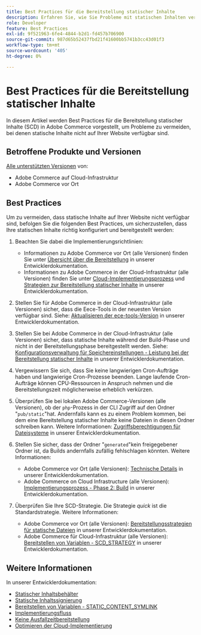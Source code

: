 ```yaml
---
title: Best Practices für die Bereitstellung statischer Inhalte
description: Erfahren Sie, wie Sie Probleme mit statischen Inhalten vermeiden können, die nicht in Ihrer Adobe Commerce-Storefront angezeigt werden.
role: Developer
feature: Best Practices
exl-id: 9f521963-6fe4-4844-b2d1-fd457b706900
source-git-commit: 987d65b52437fbd21f41600bb5741b3cc43d01f3
workflow-type: tm+mt
source-wordcount: '405'
ht-degree: 0%

---
```


# Best Practices für die Bereitstellung statischer Inhalte

In diesem Artikel werden Best Practices für die Bereitstellung statischer Inhalte (SCD) in Adobe Commerce vorgestellt, um Probleme zu vermeiden, bei denen statische Inhalte nicht auf Ihrer Website verfügbar sind.

## Betroffene Produkte und Versionen

[Alle unterstützten Versionen](../../../release/versions.md) von:

* Adobe Commerce auf Cloud-Infrastruktur
* Adobe Commerce vor Ort

## Best Practices

Um zu vermeiden, dass statische Inhalte auf Ihrer Website nicht verfügbar sind, befolgen Sie die folgenden Best Practices, um sicherzustellen, dass Ihre statischen Inhalte richtig konfiguriert und bereitgestellt werden:

1. Beachten Sie dabei die Implementierungsrichtlinien:
   * Informationen zu Adobe Commerce vor Ort (alle Versionen) finden Sie unter [Übersicht über die Bereitstellung](../../../configuration/deployment/overview.md) in unserer Entwicklerdokumentation.
   * Informationen zu Adobe Commerce in der Cloud-Infrastruktur (alle Versionen) finden Sie unter [Cloud-Implementierungsprozess](https://experienceleague.adobe.com/en/docs/commerce-cloud-service/user-guide/develop/deploy/process) und [Strategien zur Bereitstellung statischer Inhalte](https://experienceleague.adobe.com/en/docs/commerce-cloud-service/user-guide/develop/deploy/static-content) in unserer Entwicklerdokumentation.

1. Stellen Sie für Adobe Commerce in der Cloud-Infrastruktur (alle Versionen) sicher, dass die Eece-Tools in der neuesten Version verfügbar sind. Siehe: [Aktualisieren der ece-tools-Version](https://experienceleague.adobe.com/en/docs/commerce-cloud-service/user-guide/release-notes/ece-tools-package) in unserer Entwicklerdokumentation.
1. Stellen Sie bei Adobe Commerce in der Cloud-Infrastruktur (alle Versionen) sicher, dass statische Inhalte während der Build-Phase und nicht in der Bereitstellungsphase bereitgestellt werden. Siehe: [Konfigurationsverwaltung für Speichereinstellungen - Leistung bei der Bereitstellung statischer Inhalte](https://experienceleague.adobe.com/en/docs/commerce-cloud-service/user-guide/configure-store/store-settings#cloud-confman-scd-over) in unserer Entwicklerdokumentation.
1. Vergewissern Sie sich, dass Sie keine langwierigen Cron-Aufträge haben und langwierige Cron-Prozesse beenden. Lange laufende Cron-Aufträge können CPU-Ressourcen in Anspruch nehmen und die Bereitstellungszeit möglicherweise erheblich verkürzen.
1. Überprüfen Sie bei lokalen Adobe Commerce-Versionen (alle Versionen), ob der `php`-Prozess in der CLI Zugriff auf den Ordner &quot;`pub/static`&quot;hat. Andernfalls kann es zu einem Problem kommen, bei dem eine Bereitstellung statischer Inhalte keine Dateien in diesen Ordner schreiben kann. Weitere Informationen: [Zugriffsberechtigungen für Dateisysteme](https://experienceleague.adobe.com/docs/commerce-operations/configuration-guide/deployment/file-system-permissions.html) in unserer Entwicklerdokumentation.
1. Stellen Sie sicher, dass der Ordner &quot;`generated`&quot;kein freigegebener Ordner ist, da Builds andernfalls zufällig fehlschlagen könnten. Weitere Informationen:
   * Adobe Commerce vor Ort (alle Versionen): [Technische Details](https://experienceleague.adobe.com/docs/commerce-operations/configuration-guide/deployment/technical-details.html) in unserer Entwicklerdokumentation.
   * Adobe Commerce on Cloud Infrastructure (alle Versionen): [Implementierungsprozess - Phase 2: Build](https://experienceleague.adobe.com/en/docs/commerce-cloud-service/user-guide/develop/deploy/best-practices#cloud-deploy-over-phases-build) in unserer Entwicklerdokumentation.

1. Überprüfen Sie Ihre SCD-Strategie. Die Strategie *quick* ist die Standardstrategie. Weitere Informationen:
   * Adobe Commerce vor Ort (alle Versionen): [Bereitstellungsstrategien für statische Dateien](https://experienceleague.adobe.com/docs/commerce-operations/configuration-guide/cli/static-view/static-view-file-strategy.html) in unserer Entwicklerdokumentation.
   * Adobe Commerce für Cloud-Infrastruktur (alle Versionen): [Bereitstellen von Variablen - SCD\_STRATEGY](https://experienceleague.adobe.com/en/docs/commerce-cloud-service/user-guide/configure/env/stage/variables-deploy#scd_strategy) in unserer Entwicklerdokumentation.

## Weitere Informationen

In unserer Entwicklerdokumentation:

* [Statischer Inhaltsbehälter](https://developer.adobe.com/commerce/admin-developer/pattern-library/containers/static-content/)
* [Statische Inhaltssignierung](https://experienceleague.adobe.com/docs/commerce-operations/configuration-guide/cache/static-content-signing.html)
* [Bereitstellen von Variablen - STATIC\_CONTENT\_SYMLINK](https://experienceleague.adobe.com/en/docs/commerce-cloud-service/user-guide/configure/env/stage/variables-deploy#static_content_symlink)
* [Implementierungsfluss](../../../performance/deployment-flow.md)
* [Keine Ausfallzeitbereitstellung](https://experienceleague.adobe.com/en/docs/commerce-cloud-service/user-guide/develop/deploy/reduce-downtime)
* [Optimieren der Cloud-Implementierung](https://experienceleague.adobe.com/en/docs/commerce-cloud-service/user-guide/develop/deploy/optimization)
